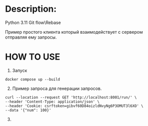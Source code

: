 # Description:

Python 3.11
Git flow\Rebase

Пример простого клиента который взаимодействует с сервером отправляя ему запросы. 


# HOW TO USE

1. Запуск
```shell
docker compose up --build
```
2. Пример запроса для генерации запросов.
```shell
curl --location --request GET 'http://localhost:8001/run/' \
--header 'Content-Type: application/json' \
--header 'Cookie: csrftoken=gibvf60D84oizldNvyNg6P3OMUT3l6XO' \
--data '{"num": 100}'
```

3. 